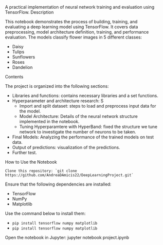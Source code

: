 A practical implementation of neural network training and evaluation using TensorFlow.
Description

This notebook demonstrates the process of building, training, and evaluating a deep learning model using TensorFlow. It covers data preprocessing, model architecture definition, training, and performance evaluation. 
The models classify flower images in 5 different classes:
* Daisy
* Tulips
* Sunflowers
* Roses
* Dandelion
  
Contents

The project is organized into the following sections:
* Libraries and functions: contains necessary libraries and a set functions.
* Hyperparameter and architecture research: S
  * Import and split dataset: steps to load and preprocess input data for the model.
  * Model Architecture: Details of the neural network structure implemented in the notebook.
  * Tuning Hyperparamtere with HyperBand: fixed the structure we tune network to investigate the number of neurons to be taken.
* Final Models: Analyzing the performance of the trained models on test data.
* Output of predictions: visualization of the predictions.
* Further test.

How to Use the Notebook

    Clone this repository: `git clone https://github.com/AndreaDAmicis22/DeepLearningProject.git`

Ensure that the following dependencies are installed:
* TensorFlow
* NumPy
* Matplotlib

Use the command below to install them:
* `pip install tensorflow numpy matplotlib`
* `pip install tensorflow numpy matplotlib`

Open the notebook in Jupyter: jupyter notebook project.ipynb
